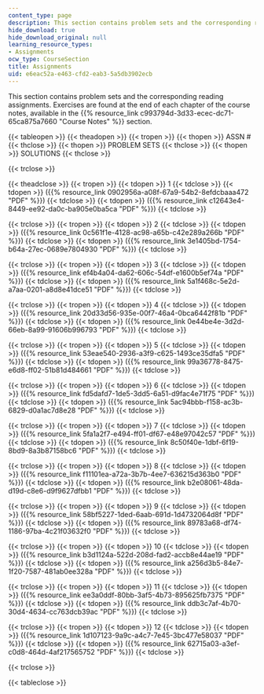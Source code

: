 ```yaml
---
content_type: page
description: This section contains problem sets and the corresponding reading assignments.
hide_download: true
hide_download_original: null
learning_resource_types:
- Assignments
ocw_type: CourseSection
title: Assignments
uid: e6eac52a-e463-cfd2-eab3-5a5db3902ecb
---
```


This section contains problem sets and the corresponding reading assignments. Exercises are found at the end of each chapter of the course notes, available in the {{% resource_link c993794d-3d33-ecec-dc71-65ca875a7660 "Course Notes" %}} section.

{{< tableopen >}}
{{< theadopen >}}
{{< tropen >}}
{{< thopen >}}
ASSN #
{{< thclose >}}
{{< thopen >}}
PROBLEM SETS
{{< thclose >}}
{{< thopen >}}
SOLUTIONS
{{< thclose >}}

{{< trclose >}}

{{< theadclose >}}
{{< tropen >}}
{{< tdopen >}}
1
{{< tdclose >}}
{{< tdopen >}}
({{% resource_link 0902956a-a08f-67a9-54b2-8efdcbaaa472 "PDF" %}})
{{< tdclose >}}
{{< tdopen >}}
({{% resource_link c12643e4-8449-ee92-da0c-ba905e0ba5ca "PDF" %}})
{{< tdclose >}}

{{< trclose >}}
{{< tropen >}}
{{< tdopen >}}
2
{{< tdclose >}}
{{< tdopen >}}
({{% resource_link 0c561f1e-4128-ac98-a65b-c42e289a266b "PDF" %}})
{{< tdclose >}}
{{< tdopen >}}
({{% resource_link 3e1405bd-1754-b64a-27ec-0689e7804930 "PDF" %}})
{{< tdclose >}}

{{< trclose >}}
{{< tropen >}}
{{< tdopen >}}
3
{{< tdclose >}}
{{< tdopen >}}
({{% resource_link ef4b4a04-da62-606c-54df-e1600b5ef74a "PDF" %}})
{{< tdclose >}}
{{< tdopen >}}
({{% resource_link 5a1f468c-5e2d-a7aa-0201-a8d8e41dce51 "PDF" %}})
{{< tdclose >}}

{{< trclose >}}
{{< tropen >}}
{{< tdopen >}}
4
{{< tdclose >}}
{{< tdopen >}}
({{% resource_link 20d33d56-935e-00f7-46a4-0bca6442f81b "PDF" %}})
{{< tdclose >}}
{{< tdopen >}}
({{% resource_link 0e44be4e-3d2d-66eb-8a99-91606b996793 "PDF" %}})
{{< tdclose >}}

{{< trclose >}}
{{< tropen >}}
{{< tdopen >}}
5
{{< tdclose >}}
{{< tdopen >}}
({{% resource_link 53eae540-2936-a3f9-c625-1493ce35dfa5 "PDF" %}})
{{< tdclose >}}
{{< tdopen >}}
({{% resource_link 99a36778-8475-e6d8-ff02-51b81d484661 "PDF" %}})
{{< tdclose >}}

{{< trclose >}}
{{< tropen >}}
{{< tdopen >}}
6
{{< tdclose >}}
{{< tdopen >}}
({{% resource_link fd5dafd7-1de5-3dd5-6a51-d9fac4e71f75 "PDF" %}})
{{< tdclose >}}
{{< tdopen >}}
({{% resource_link 5ac94bbb-f158-ac3b-6829-d0a1ac7d8e28 "PDF" %}})
{{< tdclose >}}

{{< trclose >}}
{{< tropen >}}
{{< tdopen >}}
7
{{< tdclose >}}
{{< tdopen >}}
({{% resource_link 5fa1a2f7-e494-ff01-df67-e48e97042c57 "PDF" %}})
{{< tdclose >}}
{{< tdopen >}}
({{% resource_link 8c50f40e-1dbf-6f19-8bd9-8a3b87158bc6 "PDF" %}})
{{< tdclose >}}

{{< trclose >}}
{{< tropen >}}
{{< tdopen >}}
8
{{< tdclose >}}
{{< tdopen >}}
({{% resource_link f11101ea-a72a-3b7b-4ee7-636215d363b0 "PDF" %}})
{{< tdclose >}}
{{< tdopen >}}
({{% resource_link b2e08061-48da-d19d-c8e6-d9f9627dfbb1 "PDF" %}})
{{< tdclose >}}

{{< trclose >}}
{{< tropen >}}
{{< tdopen >}}
9
{{< tdclose >}}
{{< tdopen >}}
({{% resource_link 58bf5227-1ded-6aab-691d-1d4732064d8f "PDF" %}})
{{< tdclose >}}
{{< tdopen >}}
({{% resource_link 89783a68-df74-1186-97ba-4c21f03632f0 "PDF" %}})
{{< tdclose >}}

{{< trclose >}}
{{< tropen >}}
{{< tdopen >}}
10
{{< tdclose >}}
{{< tdopen >}}
({{% resource_link b3d1124a-522d-208d-fad2-accb8e44ae19 "PDF" %}})
{{< tdclose >}}
{{< tdopen >}}
({{% resource_link a256d3b5-84e7-1f20-7587-481ab0ee328a "PDF" %}})
{{< tdclose >}}

{{< trclose >}}
{{< tropen >}}
{{< tdopen >}}
11
{{< tdclose >}}
{{< tdopen >}}
({{% resource_link ee3a0ddf-80bb-3af5-4b73-895625fb7375 "PDF" %}})
{{< tdclose >}}
{{< tdopen >}}
({{% resource_link ddb3c7af-4b70-30d4-4634-cc763dcb39ac "PDF" %}})
{{< tdclose >}}

{{< trclose >}}
{{< tropen >}}
{{< tdopen >}}
12
{{< tdclose >}}
{{< tdopen >}}
({{% resource_link 1d107123-9a9c-a4c7-7e45-3bc477e58037 "PDF" %}})
{{< tdclose >}}
{{< tdopen >}}
({{% resource_link 62715a03-a3ef-c0d8-464d-4af217565752 "PDF" %}})
{{< tdclose >}}

{{< trclose >}}

{{< tableclose >}}